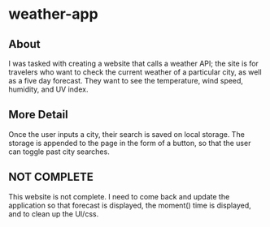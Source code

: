 # weather-app
## About
I was tasked with creating a website that calls a weather API; the site is for travelers who want to check the current weather of a particular city, as well as a five day forecast. They want to see the temperature, wind speed, humidity, and UV index. 

## More Detail
Once the user inputs a city, their search is saved on local storage. The storage is appended to the page in the form of a button, so that the user can toggle past city searches. 

## NOT COMPLETE
This website is not complete. I need to come back and update the application so that forecast is displayed, the moment() time is displayed, and to clean up the UI/css. 

